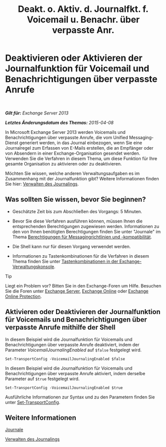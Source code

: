 ﻿---
title: 'Deakt. o. Aktiv. d. Journalfkt. f. Voicemail u. Benachr. über verpasste Anr.'
TOCTitle: Deaktivieren oder Aktivieren der Journalfunktion für Voicemail und Benachrichtigungen über verpasste Anrufe
ms:assetid: 5164a92e-69e6-4339-b80c-0cfbf0dc0198
ms:mtpsurl: https://technet.microsoft.com/de-de/library/Bb201690(v=EXCHG.150)
ms:contentKeyID: 50475642
ms.date: 04/24/2018
mtps_version: v=EXCHG.150
ms.translationtype: HT
---

# Deaktivieren oder Aktivieren der Journalfunktion für Voicemail und Benachrichtigungen über verpasste Anrufe

 

_**Gilt für:** Exchange Server 2013_

_**Letztes Änderungsdatum des Themas:** 2015-04-08_

In Microsoft Exchange Server 2013 werden Voicemails und Benachrichtigungen über verpasste Anrufe, die vom Unified Messaging-Dienst generiert werden, in das Journal einbezogen, wenn Sie eine Journalregel zum Erfassen von E-Mails erstellen, die an Empfänger oder von Absendern in einer Exchange-Organisation gesendet werden. Verwenden Sie die Verfahren in diesem Thema, um diese Funktion für Ihre gesamte Organisation zu aktivieren oder zu deaktivieren.

Möchten Sie wissen, welche anderen Verwaltungsaufgaben es im Zusammenhang mit der Journalfunktion gibt? Weitere Informationen finden Sie hier: [Verwalten des Journalings](https://review.docs.microsoft.com/de-de/exchange/security-and-compliance/journaling/manage-journaling).

## Was sollten Sie wissen, bevor Sie beginnen?

  - Geschätzte Zeit bis zum Abschließen des Vorgangs: 5 Minuten.

  - Bevor Sie diese Verfahren ausführen können, müssen Ihnen die entsprechenden Berechtigungen zugewiesen werden. Informationen zu den von Ihnen benötigten Berechtigungen finden Sie unter "Journale" im Thema [Berechtigungen für Messagingrichtlinien und -kompatibilität](messaging-policy-and-compliance-permissions-exchange-2013-help.md).

  - Die Shell kann nur für diesen Vorgang verwendet werden.

  - Informationen zu Tastenkombinationen für die Verfahren in diesem Thema finden Sie unter [Tastenkombinationen in der Exchange-Verwaltungskonsole](keyboard-shortcuts-in-the-exchange-admin-center-exchange-online-protection-help.md).


> [!TIP]
> Liegt ein Problem vor? Bitten Sie in den Exchange-Foren um Hilfe. Besuchen Sie die Foren unter <A href="https://go.microsoft.com/fwlink/p/?linkid=60612">Exchange Server</A>, <A href="https://go.microsoft.com/fwlink/p/?linkid=267542">Exchange Online</A> oder <A href="https://go.microsoft.com/fwlink/p/?linkid=285351">Exchange Online Protection</A>.



## Aktivieren oder Deaktivieren der Journalfunktion für Voicemails und Benachrichtigungen über verpasste Anrufe mithilfe der Shell

In diesem Beispiel wird die Journalfunktion für Voicemails und Benachrichtigungen über verpasste Anrufe deaktiviert, indem der Parameter *VoicemailJournalingEnabled* auf `$false` festgelegt wird.

    Set-TransportConfig -VoicemailJournalingEnabled $false

In diesem Beispiel wird die Journalfunktion für Voicemails und Benachrichtigungen über verpasste Anrufe aktiviert, indem derselbe Parameter auf `$true` festgelegt wird.

    Set-TransportConfig -VoicemailJournalingEnabled $true

Ausführliche Informationen zur Syntax und zu den Parametern finden Sie unter [Set-TransportConfig](https://technet.microsoft.com/de-de/library/bb124151\(v=exchg.150\)).

## Weitere Informationen

[Journale](journaling-exchange-2013-help.md)

[Verwalten des Journalings](https://review.docs.microsoft.com/de-de/exchange/security-and-compliance/journaling/manage-journaling)

